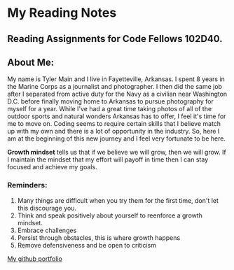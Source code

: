 # My Reading Notes

## Reading Assignments for Code Fellows 102D40.


## About Me:

My name is Tyler Main and I live in Fayetteville, Arkansas. I spent 8 years in the Marine Corps as a journalist and photographer. I then did the same job after I separated from active duty for the Navy as a civilian near Washington D.C. before finally moving home to Arkansas to pursue photography for myself for a year. While I've had a great time taking photos of all of the outdoor sports and natural wonders Arkansas has to offer, I feel it's time for me to move on. Coding seems to require certain skills that I believe match up with my own and there is a lot of opportunity in the industry. So, here I am at the beginning of this new journey and I feel very fortunate to be here.


**Growth mindset** tells us that if we believe we will grow, then we will grow. If I maintain the mindset that my effort will payoff in time then I can stay focused and achieve my goals.

### Reminders:
1. Many things are difficult when you try them for the first time, don't let this discourage you.
2. Think and speak positively about yourself to reenforce a growth mindset.
3. Embrace challenges
4. Persist through obstacles, this is where growth happens
5. Remove defensiveness and be open to criticism

[My github portfolio](https://github.com/TylerofArk)
